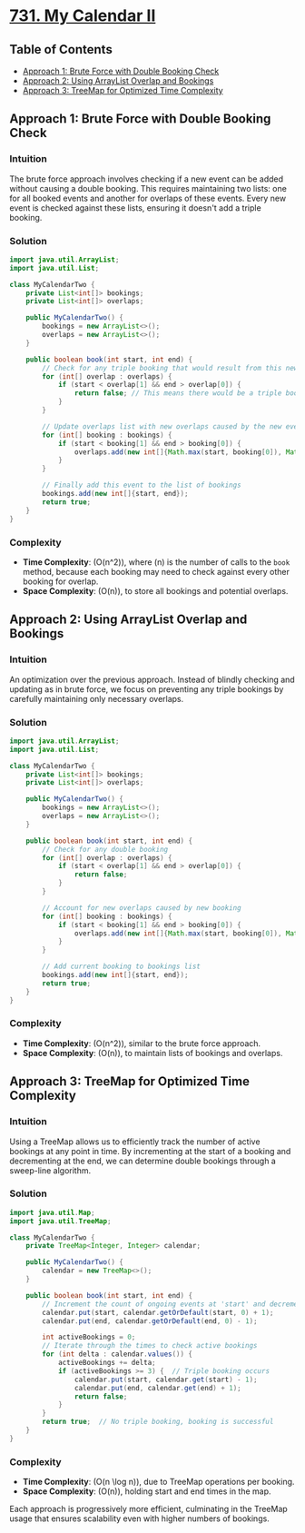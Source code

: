 # [731. My Calendar II](https://leetcode.com/problems/my-calendar-ii/)

## Table of Contents

- [Approach 1: Brute Force with Double Booking Check](#approach-1)
- [Approach 2: Using ArrayList Overlap and Bookings](#approach-2)
- [Approach 3: TreeMap for Optimized Time Complexity](#approach-3)

## Approach 1: Brute Force with Double Booking Check

### Intuition
The brute force approach involves checking if a new event can be added without causing a double booking. This requires maintaining two lists: one for all booked events and another for overlaps of these events. Every new event is checked against these lists, ensuring it doesn't add a triple booking.

### Solution

```java
import java.util.ArrayList;
import java.util.List;

class MyCalendarTwo {
    private List<int[]> bookings;
    private List<int[]> overlaps;

    public MyCalendarTwo() {
        bookings = new ArrayList<>();
        overlaps = new ArrayList<>();
    }

    public boolean book(int start, int end) {
        // Check for any triple booking that would result from this new event
        for (int[] overlap : overlaps) {
            if (start < overlap[1] && end > overlap[0]) {
                return false; // This means there would be a triple booking
            }
        }

        // Update overlaps list with new overlaps caused by the new event
        for (int[] booking : bookings) {
            if (start < booking[1] && end > booking[0]) {
                overlaps.add(new int[]{Math.max(start, booking[0]), Math.min(end, booking[1])});
            }
        }

        // Finally add this event to the list of bookings
        bookings.add(new int[]{start, end});
        return true;
    }
}
```

### Complexity
- **Time Complexity**: \(O(n^2)\), where \(n\) is the number of calls to the `book` method, because each booking may need to check against every other booking for overlap.
- **Space Complexity**: \(O(n)\), to store all bookings and potential overlaps.

## Approach 2: Using ArrayList Overlap and Bookings

### Intuition
An optimization over the previous approach. Instead of blindly checking and updating as in brute force, we focus on preventing any triple bookings by carefully maintaining only necessary overlaps.

### Solution

```java
import java.util.ArrayList;
import java.util.List;

class MyCalendarTwo {
    private List<int[]> bookings;
    private List<int[]> overlaps;

    public MyCalendarTwo() {
        bookings = new ArrayList<>();
        overlaps = new ArrayList<>();
    }

    public boolean book(int start, int end) {
        // Check for any double booking
        for (int[] overlap : overlaps) {
            if (start < overlap[1] && end > overlap[0]) {
                return false;
            }
        }

        // Account for new overlaps caused by new booking
        for (int[] booking : bookings) {
            if (start < booking[1] && end > booking[0]) {
                overlaps.add(new int[]{Math.max(start, booking[0]), Math.min(end, booking[1])});
            }
        }

        // Add current booking to bookings list
        bookings.add(new int[]{start, end});
        return true;
    }
}
```

### Complexity
- **Time Complexity**: \(O(n^2)\), similar to the brute force approach.
- **Space Complexity**: \(O(n)\), to maintain lists of bookings and overlaps.

## Approach 3: TreeMap for Optimized Time Complexity

### Intuition
Using a TreeMap allows us to efficiently track the number of active bookings at any point in time. By incrementing at the start of a booking and decrementing at the end, we can determine double bookings through a sweep-line algorithm.

### Solution

```java
import java.util.Map;
import java.util.TreeMap;

class MyCalendarTwo {
    private TreeMap<Integer, Integer> calendar;

    public MyCalendarTwo() {
        calendar = new TreeMap<>();
    }

    public boolean book(int start, int end) {
        // Increment the count of ongoing events at 'start' and decrement at 'end'
        calendar.put(start, calendar.getOrDefault(start, 0) + 1);
        calendar.put(end, calendar.getOrDefault(end, 0) - 1);

        int activeBookings = 0;
        // Iterate through the times to check active bookings
        for (int delta : calendar.values()) {
            activeBookings += delta;
            if (activeBookings >= 3) {  // Triple booking occurs
                calendar.put(start, calendar.get(start) - 1);
                calendar.put(end, calendar.get(end) + 1);
                return false;
            }
        }
        return true;  // No triple booking, booking is successful
    }
}
```

### Complexity
- **Time Complexity**: \(O(n \log n)\), due to TreeMap operations per booking.
- **Space Complexity**: \(O(n)\), holding start and end times in the map.

Each approach is progressively more efficient, culminating in the TreeMap usage that ensures scalability even with higher numbers of bookings.

